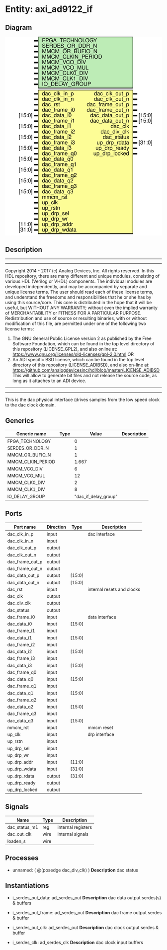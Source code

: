 # Entity: axi_ad9122_if

## Diagram

![Diagram](axi_ad9122_if.svg "Diagram")
## Description

***************************************************************************
 ***************************************************************************
 Copyright 2014 - 2017 (c) Analog Devices, Inc. All rights reserved.
 In this HDL repository, there are many different and unique modules, consisting
 of various HDL (Verilog or VHDL) components. The individual modules are
 developed independently, and may be accompanied by separate and unique license
 terms.
 The user should read each of these license terms, and understand the
 freedoms and responsibilities that he or she has by using this source/core.
 This core is distributed in the hope that it will be useful, but WITHOUT ANY
 WARRANTY; without even the implied warranty of MERCHANTABILITY or FITNESS FOR
 A PARTICULAR PURPOSE.
 Redistribution and use of source or resulting binaries, with or without modification
 of this file, are permitted under one of the following two license terms:
   1. The GNU General Public License version 2 as published by the
      Free Software Foundation, which can be found in the top level directory
      of this repository (LICENSE_GPL2), and also online at:
      <https://www.gnu.org/licenses/old-licenses/gpl-2.0.html>
 OR
   2. An ADI specific BSD license, which can be found in the top level directory
      of this repository (LICENSE_ADIBSD), and also on-line at:
      https://github.com/analogdevicesinc/hdl/blob/master/LICENSE_ADIBSD
      This will allow to generate bit files and not release the source code,
      as long as it attaches to an ADI device.
 ***************************************************************************
 ***************************************************************************
 This is the dac physical interface (drives samples from the low speed clock to the
 dac clock domain.
 
## Generics

| Generic name      | Type | Value                | Description |
| ----------------- | ---- | -------------------- | ----------- |
| FPGA_TECHNOLOGY   |      | 0                    |             |
| SERDES_OR_DDR_N   |      | 1                    |             |
| MMCM_OR_BUFIO_N   |      | 1                    |             |
| MMCM_CLKIN_PERIOD |      | 1.667                |             |
| MMCM_VCO_DIV      |      | 6                    |             |
| MMCM_VCO_MUL      |      | 12                   |             |
| MMCM_CLK0_DIV     |      | 2                    |             |
| MMCM_CLK1_DIV     |      | 8                    |             |
| IO_DELAY_GROUP    |      | "dac_if_delay_group" |             |
## Ports

| Port name       | Direction | Type   | Description                |
| --------------- | --------- | ------ | -------------------------- |
| dac_clk_in_p    | input     |        | dac interface              |
| dac_clk_in_n    | input     |        |                            |
| dac_clk_out_p   | output    |        |                            |
| dac_clk_out_n   | output    |        |                            |
| dac_frame_out_p | output    |        |                            |
| dac_frame_out_n | output    |        |                            |
| dac_data_out_p  | output    | [15:0] |                            |
| dac_data_out_n  | output    | [15:0] |                            |
| dac_rst         | input     |        | internal resets and clocks |
| dac_clk         | output    |        |                            |
| dac_div_clk     | output    |        |                            |
| dac_status      | output    |        |                            |
| dac_frame_i0    | input     |        | data interface             |
| dac_data_i0     | input     | [15:0] |                            |
| dac_frame_i1    | input     |        |                            |
| dac_data_i1     | input     | [15:0] |                            |
| dac_frame_i2    | input     |        |                            |
| dac_data_i2     | input     | [15:0] |                            |
| dac_frame_i3    | input     |        |                            |
| dac_data_i3     | input     | [15:0] |                            |
| dac_frame_q0    | input     |        |                            |
| dac_data_q0     | input     | [15:0] |                            |
| dac_frame_q1    | input     |        |                            |
| dac_data_q1     | input     | [15:0] |                            |
| dac_frame_q2    | input     |        |                            |
| dac_data_q2     | input     | [15:0] |                            |
| dac_frame_q3    | input     |        |                            |
| dac_data_q3     | input     | [15:0] |                            |
| mmcm_rst        | input     |        | mmcm reset                 |
| up_clk          | input     |        | drp interface              |
| up_rstn         | input     |        |                            |
| up_drp_sel      | input     |        |                            |
| up_drp_wr       | input     |        |                            |
| up_drp_addr     | input     | [11:0] |                            |
| up_drp_wdata    | input     | [31:0] |                            |
| up_drp_rdata    | output    | [31:0] |                            |
| up_drp_ready    | output    |        |                            |
| up_drp_locked   | output    |        |                            |
## Signals

| Name          | Type | Description         |
| ------------- | ---- | ------------------- |
| dac_status_m1 | reg  | internal registers  |
| dac_out_clk   | wire | internal signals    |
| loaden_s      | wire |                     |
## Processes
- unnamed: ( @(posedge dac_div_clk) )
**Description**
dac status

## Instantiations

- i_serdes_out_data: ad_serdes_out
**Description**
dac data output serdes(s) & buffers

- i_serdes_out_frame: ad_serdes_out
**Description**
dac frame output serdes & buffer

- i_serdes_out_clk: ad_serdes_out
**Description**
dac clock output serdes & buffer

- i_serdes_clk: ad_serdes_clk
**Description**
dac clock input buffers

